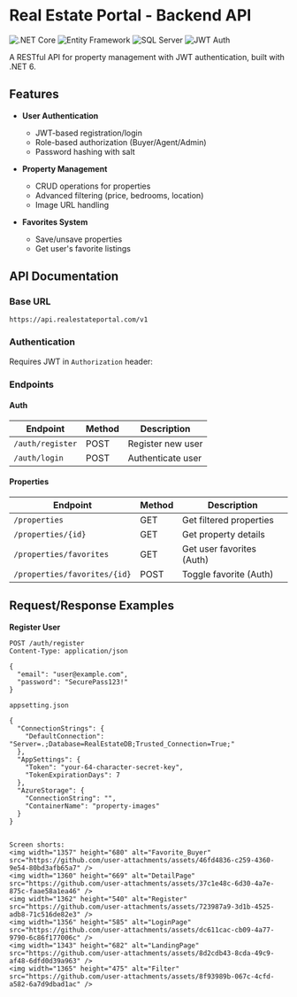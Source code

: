 # Real Estate Portal - Backend API

![.NET Core](https://img.shields.io/badge/.NET-6.0-purple)
![Entity Framework](https://img.shields.io/badge/EF%20Core-7.0-blue)
![SQL Server](https://img.shields.io/badge/SQL%20Server-2019-orange)
![JWT Auth](https://img.shields.io/badge/JWT-Auth-green)

A RESTful API for property management with JWT authentication, built with .NET 6.

## Features

- **User Authentication**
  - JWT-based registration/login
  - Role-based authorization (Buyer/Agent/Admin)
  - Password hashing with salt

- **Property Management**
  - CRUD operations for properties
  - Advanced filtering (price, bedrooms, location)
  - Image URL handling

- **Favorites System**
  - Save/unsave properties
  - Get user's favorite listings

## API Documentation

### Base URL
`https://api.realestateportal.com/v1`

### Authentication
Requires JWT in `Authorization` header:



### Endpoints

#### Auth
| Endpoint | Method | Description |
|----------|--------|-------------|
| `/auth/register` | POST | Register new user |
| `/auth/login` | POST | Authenticate user |

#### Properties
| Endpoint | Method | Description |
|----------|--------|-------------|
| `/properties` | GET | Get filtered properties |
| `/properties/{id}` | GET | Get property details |
| `/properties/favorites` | GET | Get user favorites (Auth) |
| `/properties/favorites/{id}` | POST | Toggle favorite (Auth) |

## Request/Response Examples

**Register User**
```http
POST /auth/register
Content-Type: application/json

{
  "email": "user@example.com",
  "password": "SecurePass123!"
}

appsetting.json

{
  "ConnectionStrings": {
    "DefaultConnection": "Server=.;Database=RealEstateDB;Trusted_Connection=True;"
  },
  "AppSettings": {
    "Token": "your-64-character-secret-key",
    "TokenExpirationDays": 7
  },
  "AzureStorage": {
    "ConnectionString": "",
    "ContainerName": "property-images"
  }
}


Screen shorts:
<img width="1357" height="680" alt="Favorite_Buyer" src="https://github.com/user-attachments/assets/46fd4836-c259-4360-9e54-80bd3afb65a7" />
<img width="1360" height="669" alt="DetailPage" src="https://github.com/user-attachments/assets/37c1e48c-6d30-4a7e-875c-faae58a1ea46" />
<img width="1362" height="540" alt="Register" src="https://github.com/user-attachments/assets/723987a9-3d1b-4525-adb8-71c516de82e3" />
<img width="1356" height="585" alt="LoginPage" src="https://github.com/user-attachments/assets/dc611cac-cb09-4a77-9790-6c86f177006c" />
<img width="1343" height="682" alt="LandingPage" src="https://github.com/user-attachments/assets/8d2cdb43-8cda-49c9-af48-6dfd0d39a963" />
<img width="1365" height="475" alt="Filter" src="https://github.com/user-attachments/assets/8f93989b-067c-4cfd-a582-6a7d9dbad1ac" />


